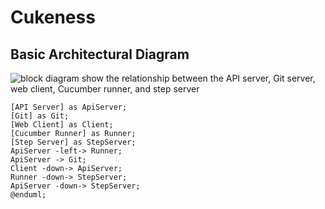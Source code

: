 # Cukeness

## Basic Architectural Diagram

<img alt='block diagram show the relationship between the API server, Git server, web client, Cucumber runner, and step server' src='https://g.gravizo.com/svg?%5BAPI%20Server%5D%20as%20ApiServer%3B%0A%5BGit%5D%20as%20Git%3B%0A%5BWeb%20Client%5D%20as%20Client%3B%0A%5BCucumber%20Runner%5D%20as%20Runner%3B%0A%5BStep%20Server%5D%20as%20StepServer%3B%0AApiServer%20-left-%3E%20Runner%3B%0AApiServer%20-%3E%20Git%3B%0AClient%20-down-%3E%20ApiServer%3B%0ARunner%20-down-%3E%20StepServer%3B%0AApiServer%20-down-%3E%20StepServer%3B%0A%40enduml%3B'>

```plantuml
[API Server] as ApiServer;
[Git] as Git;
[Web Client] as Client;
[Cucumber Runner] as Runner;
[Step Server] as StepServer;
ApiServer -left-> Runner;
ApiServer -> Git;
Client -down-> ApiServer;
Runner -down-> StepServer;
ApiServer -down-> StepServer;
@enduml;
```
